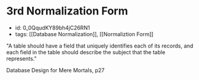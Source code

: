 # 3rd Normalization Form
* id: 0_0QqudKY89bh4jC26RN1
* tags: [[Database Normalization]], [[Normaliztion Form]]

"A table should have a field that uniquely identifies each of its records, and each field in the table should describe the subject that the table represents."

Database Design for Mere Mortals, p27